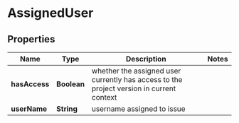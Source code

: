 
# AssignedUser

## Properties
Name | Type | Description | Notes
------------ | ------------- | ------------- | -------------
**hasAccess** | **Boolean** | whether the assigned user currently has access to the project version in current context | 
**userName** | **String** | username assigned to issue | 



